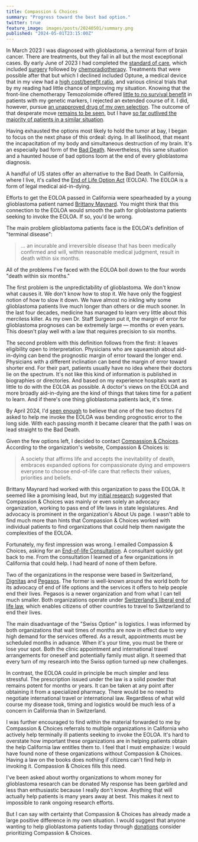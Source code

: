 ```yaml
---
title: Compassion & Choices
summary: "Progress toward the best bad option."
twitter: true
feature_image: images/posts/20240501/summary.png
published: "2024-05-01T23:15:00Z"
---
```


In March 2023 I was diagnosed with glioblastoma, a terminal form of brain cancer. There are treatments, but they fail in all but the most exceptional cases. By early June of 2023 I had completed the [standard of care](/articles/2023/07/10/glioblastomas-dismal-standard-of-care-the-stupp-protocol/), which included [surgery](/articles/2023/06/02/reflections-on-my-brain-surgery/) followed by [chemoradiotherapy](/articles/2023/08/11/chemoradiotherapy/). Treatments that were possible after that but which I declined included Optune, a medical device that in my view had a [high cost/benefit ratio](/articles/2024/01/24/opting-out-of-optune/), and various clinical trials that by my reading had little chance of improving my situation. Knowing that the front-line chemotherapy Temozolomide offered [little to no survival benefit](/articles/2023/08/31/just-saying-no-to-adjuvant-temozolomide/) in patients with my genetic markers, I rejected an extended course of it. I did, however, pursue [an unapproved drug of my own selection](/articles/2024/01/08/dca-and-me/). The outcome of that desperate move [remains to be seen](/articles/2024/04/22/round-two/), but I have [so far outlived the majority of patients in a similar situation](/articles/2024/03/29/median/).

Having exhausted the options most likely to hold the tumor at bay, I began to focus on the next phase of this ordeal: dying. In all likelihood, that meant the incapacitation of my body and simultaneous destruction of my brain. It's an especially bad form of the [Bad Death](/articles/2024/03/08/my-struggle-for-a-good-death/). Nevertheless, this same situation and a haunted house of bad options loom at the end of every glioblastoma diagnosis.

A handful of US states offer an alternative to the Bad Death. In California, where I live, it's called the [End of Life Option Act](/articles/2023/09/06/the-california-end-of-life-option-act/) (EOLOA). The EOLOA is a form of legal medical aid-in-dying.

Efforts to get the EOLOA passed in California were spearheaded by a young glioblastoma patient named [Brittany Maynard](https://en.wikipedia.org/wiki/Brittany_Maynard). You might think that this connection to the EOLOA would smooth the path for glioblastoma patients seeking to invoke the EOLOA. If so, you'd be wrong.

The main problem glioblastoma patients face is the EOLOA's definition of "terminal disease":

> ... an incurable and irreversible disease that has been medically confirmed and will, within reasonable medical judgment, result in death within six months.

All of the problems I've faced with the EOLOA boil down to the four words "death within six months."

The first problem is the unpredictability of glioblastoma. We don't know what causes it. We don't know how to stop it. We have only the foggiest notion of how to slow it down. We have almost no inkling why some glioblastoma patients live much longer than others or die much sooner. In the last four decades, medicine has managed to learn very little about this merciless killer. As my own Dr. Staff Surgeon put it, the margin of error for glioblastoma prognoses can be extremely large &mdash; months or even years. This doesn't play well with a law that requires precision to six months.

The second problem with this definition follows from the first: it leaves eligibility open to interpretation. Physicians who are squeamish about aid-in-dying can bend the prognostic margin of error toward the longer end. Physicians with a different inclination can bend the margin of error toward shorter end. For their part, patients usually have no idea where their doctors lie on the spectrum. It's not like this kind of information is published in biographies or directories. And based on my experience hospitals want as little to do with the EOLOA as possible. A doctor's views on the EOLOA and more broadly aid-in-dying are the kind of things that takes time for a patient to learn. And if there's one thing glioblastoma patients lack, it's time.

By April 2024, I'd [seen enough](/articles/2023/10/04/beware-oncologists-bearing-hope/) to believe that one of the two doctors I'd asked to help me invoke the EOLOA was bending prognostic error to the long side. With each passing month it became clearer that the path I was on lead straight to the Bad Death.

Given the few options left, I decided to contact [Compassion & Choices](https://www.compassionandchoices.org).  According to the organization's website, Compassion & Choices is:

> A society that affirms life and accepts the inevitability of death, embraces expanded options for compassionate dying and empowers everyone to choose end-of-life care that reflects their values, priorities and beliefs.

Brittany Maynard had worked with this organization to pass the EOLOA. It seemed like a promising lead, but my [initial research](/articles/2024/03/08/my-struggle-for-a-good-death/) suggested that Compassion & Choices was mainly or even solely an advocacy organization, working to pass end of life laws in state legislatures. And advocacy is prominent in the organization's About Us page. I wasn't able to find much more than hints that Compassion & Choices worked with individual patients to find organizations that could help them navigate the complexities of the EOLOA.

Fortunately, my first impression was wrong. I emailed Compassion & Choices, asking for an [End-of-life Consultation](https://www.compassionandchoices.org/eolc/contact). A consultant quickly got back to me. From the consultation I learned of a few organizations in California that could help. I had heard of none of them before.

Two of the organizations in the response were based in Switzerland, [Dignitas](http://www.dignitas.ch) and [Pegasos](https://pegasos-association.com). The former is well-known around the world both for its advocacy of end of life options and the services it offers to help people end their lives. Pegasos is a newer organization and from what I can tell much smaller. Both organizations operate under [Switzerland's liberal end of life law](https://en.wikipedia.org/wiki/Euthanasia_in_Switzerland), which enables citizens of other countries to travel to Switzerland to end their lives.

The main disadvantage of the "Swiss Option" is logistics. I was informed by both organizations that wait times of months are now in effect due to very high demand for the services offered. As a result, appointments must be scheduled months in advance. When it's your time, you must be there or lose your spot. Both the clinic appointment and international travel arrangements for oneself and potentially family must align. It seemed that every turn of my research into the Swiss option turned up new challenges.

In contrast, the EOLOA could in principle be much simpler and less stressful. The prescription issued under the law is a solid powder that remains potent for months or years. It can be taken at any point after obtaining it from a specialized pharmacy. There would be no need to negotiate international travel or international law. Regardless of what wild course my disease took, timing and logistics would be much less of a concern in California than in Switzerland.

I was further encouraged to find within the material forwarded to me by Compassion & Choices referrals to multiple organizations in California who actively help terminally ill patients seeking to invoke the EOLOA. It's hard to overstate how important these organizations are in helping patients obtain the help California law entitles them to. I feel that I must emphasize: I would have found none of these organizations without Compassion & Choices. Having a law on the books does nothing if citizens can't find help in invoking it. Compassion & Choices fills this need.

I've been asked about worthy organizations to whom money for glioblastoma research can be donated My response has been garbled and less than enthusiastic because I really don't know. Anything that will actually help patients is many years away at best. This makes it next to impossible to rank ongoing research efforts.

But I can say with certainty that Compassion & Choices has already made a large positive  difference in my own situation. I would suggest that anyone wanting to help glioblastoma patients today through [donations](https://www.compassionandchoices.org/ways-to-give) consider prioritizing Compassion & Choices.
